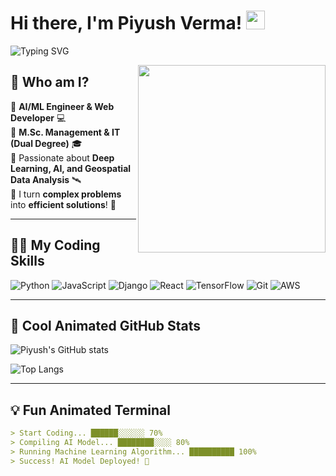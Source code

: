 # Hi there, I'm Piyush Verma! <img src="https://media.giphy.com/media/hvRJCLFzcasrR4ia7z/giphy.gif" width="30px">

![Typing SVG](https://readme-typing-svg.herokuapp.com?color=%23F7DF1E&size=25&center=true&vCenter=true&lines=AI+%7C+Machine+Learning+%7C+Geospatial+Data;Coding+is+My+Superpower!;Building+ML+Models+%7C+Full-Stack+Dev)

<img align="right" src="https://media.giphy.com/media/qgQUggAC3Pfv687qPC/giphy.gif" width="300"/>

## 🚀 **Who am I?**
🔹 **AI/ML Engineer & Web Developer** 💻  
🔹 **M.Sc. Management & IT (Dual Degree)** 🎓  
🔹 Passionate about **Deep Learning, AI, and Geospatial Data Analysis** 🛰️  
🔹 I turn **complex problems** into **efficient solutions**! 🚀  

---

## 👨‍💻 **My Coding Skills**
![Python](https://img.shields.io/badge/Python-3776AB?style=for-the-badge&logo=python&logoColor=white)
![JavaScript](https://img.shields.io/badge/JavaScript-F7DF1E?style=for-the-badge&logo=javascript&logoColor=black)
![Django](https://img.shields.io/badge/Django-092E20?style=for-the-badge&logo=django&logoColor=white)
![React](https://img.shields.io/badge/React-20232A?style=for-the-badge&logo=react&logoColor=61DAFB)
![TensorFlow](https://img.shields.io/badge/TensorFlow-FF6F00?style=for-the-badge&logo=tensorflow&logoColor=white)
![Git](https://img.shields.io/badge/Git-F05032?style=for-the-badge&logo=git&logoColor=white)
![AWS](https://img.shields.io/badge/AWS-232F3E?style=for-the-badge&logo=amazon-aws&logoColor=white)

---

## 🎯 **Cool Animated GitHub Stats**
![Piyush's GitHub stats](https://github-readme-stats.vercel.app/api?username=Piyush-IoS&show_icons=true&theme=tokyonight&count_private=true)


![Top Langs](https://github-readme-stats.vercel.app/api/top-langs/?username=Piyush-IoS&layout=compact&theme=tokyonight)

---

## 💡 **Fun Animated Terminal**
```md
> Start Coding... ██████░░░░░░ 70% 
> Compiling AI Model... ████████░░░░ 80% 
> Running Machine Learning Algorithm... ██████████ 100%
> Success! AI Model Deployed! 🚀
